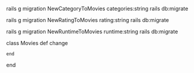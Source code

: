 <!-- As a developer, you are tasked with creating a new Rails application called favorite-movies to store data for your cohort. The application will start with just the structure of the database with a model called Movie. The Movie model will have an attribute for title that is a string. -->

<!-- 👩‍💻 Developer Tasks
As a developer, I can add a category to the Movie model called category that is a string. -->
rails g migration NewCategoryToMovies categories:string
rails db:migrate

<!-- As a developer, I can add a category to the Movie model called rating that is a string. -->
rails g migration NewRatingToMovies rating:string 
rails db:migrate

<!-- As a developer, I can add a category to the Movie model called run_time that is a number. -->
rails g migration NewRuntimeToMovies runtime:string 
rails db:migrate

<!-- As a developer, I can add five entries to the database via the Rails console. -->
class Movies
    def change 

    end
end

<!-- As a developer, I can update the run_time column to be a string. -->

<!-- As a developer, I can update the values of the five existing database entries to include a unit of time on the run_time column. (Example: '165 minutes' or '1 hr, 45 minutes') -->

<!-- As a developer, I can rename the column category to be named genre. -->